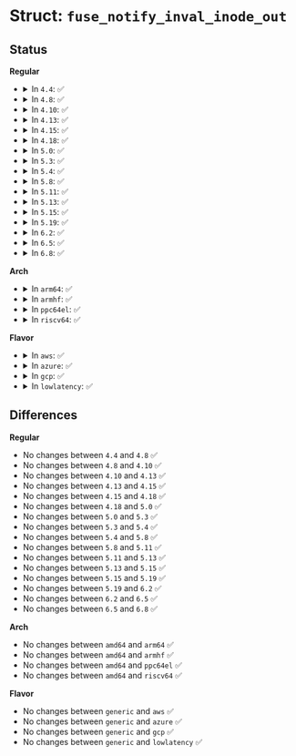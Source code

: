 # Struct: <code>fuse_notify_inval_inode_out</code>

## Status
<b>Regular</b>
<ul>
<li>
<details>
<summary>In <code>4.4</code>: ✅</summary>

```c
struct fuse_notify_inval_inode_out {
    uint64_t ino;
    int64_t off;
    int64_t len;
};
```
</details>
</li>
<li>
<details>
<summary>In <code>4.8</code>: ✅</summary>

```c
struct fuse_notify_inval_inode_out {
    uint64_t ino;
    int64_t off;
    int64_t len;
};
```
</details>
</li>
<li>
<details>
<summary>In <code>4.10</code>: ✅</summary>

```c
struct fuse_notify_inval_inode_out {
    uint64_t ino;
    int64_t off;
    int64_t len;
};
```
</details>
</li>
<li>
<details>
<summary>In <code>4.13</code>: ✅</summary>

```c
struct fuse_notify_inval_inode_out {
    uint64_t ino;
    int64_t off;
    int64_t len;
};
```
</details>
</li>
<li>
<details>
<summary>In <code>4.15</code>: ✅</summary>

```c
struct fuse_notify_inval_inode_out {
    uint64_t ino;
    int64_t off;
    int64_t len;
};
```
</details>
</li>
<li>
<details>
<summary>In <code>4.18</code>: ✅</summary>

```c
struct fuse_notify_inval_inode_out {
    uint64_t ino;
    int64_t off;
    int64_t len;
};
```
</details>
</li>
<li>
<details>
<summary>In <code>5.0</code>: ✅</summary>

```c
struct fuse_notify_inval_inode_out {
    uint64_t ino;
    int64_t off;
    int64_t len;
};
```
</details>
</li>
<li>
<details>
<summary>In <code>5.3</code>: ✅</summary>

```c
struct fuse_notify_inval_inode_out {
    uint64_t ino;
    int64_t off;
    int64_t len;
};
```
</details>
</li>
<li>
<details>
<summary>In <code>5.4</code>: ✅</summary>

```c
struct fuse_notify_inval_inode_out {
    uint64_t ino;
    int64_t off;
    int64_t len;
};
```
</details>
</li>
<li>
<details>
<summary>In <code>5.8</code>: ✅</summary>

```c
struct fuse_notify_inval_inode_out {
    uint64_t ino;
    int64_t off;
    int64_t len;
};
```
</details>
</li>
<li>
<details>
<summary>In <code>5.11</code>: ✅</summary>

```c
struct fuse_notify_inval_inode_out {
    uint64_t ino;
    int64_t off;
    int64_t len;
};
```
</details>
</li>
<li>
<details>
<summary>In <code>5.13</code>: ✅</summary>

```c
struct fuse_notify_inval_inode_out {
    uint64_t ino;
    int64_t off;
    int64_t len;
};
```
</details>
</li>
<li>
<details>
<summary>In <code>5.15</code>: ✅</summary>

```c
struct fuse_notify_inval_inode_out {
    uint64_t ino;
    int64_t off;
    int64_t len;
};
```
</details>
</li>
<li>
<details>
<summary>In <code>5.19</code>: ✅</summary>

```c
struct fuse_notify_inval_inode_out {
    uint64_t ino;
    int64_t off;
    int64_t len;
};
```
</details>
</li>
<li>
<details>
<summary>In <code>6.2</code>: ✅</summary>

```c
struct fuse_notify_inval_inode_out {
    uint64_t ino;
    int64_t off;
    int64_t len;
};
```
</details>
</li>
<li>
<details>
<summary>In <code>6.5</code>: ✅</summary>

```c
struct fuse_notify_inval_inode_out {
    uint64_t ino;
    int64_t off;
    int64_t len;
};
```
</details>
</li>
<li>
<details>
<summary>In <code>6.8</code>: ✅</summary>

```c
struct fuse_notify_inval_inode_out {
    uint64_t ino;
    int64_t off;
    int64_t len;
};
```
</details>
</li>
</ul>
<b>Arch</b>
<ul>
<li>
<details>
<summary>In <code>arm64</code>: ✅</summary>

```c
struct fuse_notify_inval_inode_out {
    uint64_t ino;
    int64_t off;
    int64_t len;
};
```
</details>
</li>
<li>
<details>
<summary>In <code>armhf</code>: ✅</summary>

```c
struct fuse_notify_inval_inode_out {
    uint64_t ino;
    int64_t off;
    int64_t len;
};
```
</details>
</li>
<li>
<details>
<summary>In <code>ppc64el</code>: ✅</summary>

```c
struct fuse_notify_inval_inode_out {
    uint64_t ino;
    int64_t off;
    int64_t len;
};
```
</details>
</li>
<li>
<details>
<summary>In <code>riscv64</code>: ✅</summary>

```c
struct fuse_notify_inval_inode_out {
    uint64_t ino;
    int64_t off;
    int64_t len;
};
```
</details>
</li>
</ul>
<b>Flavor</b>
<ul>
<li>
<details>
<summary>In <code>aws</code>: ✅</summary>

```c
struct fuse_notify_inval_inode_out {
    uint64_t ino;
    int64_t off;
    int64_t len;
};
```
</details>
</li>
<li>
<details>
<summary>In <code>azure</code>: ✅</summary>

```c
struct fuse_notify_inval_inode_out {
    uint64_t ino;
    int64_t off;
    int64_t len;
};
```
</details>
</li>
<li>
<details>
<summary>In <code>gcp</code>: ✅</summary>

```c
struct fuse_notify_inval_inode_out {
    uint64_t ino;
    int64_t off;
    int64_t len;
};
```
</details>
</li>
<li>
<details>
<summary>In <code>lowlatency</code>: ✅</summary>

```c
struct fuse_notify_inval_inode_out {
    uint64_t ino;
    int64_t off;
    int64_t len;
};
```
</details>
</li>
</ul>

## Differences
<b>Regular</b>
<ul>
<li>
No changes between <code>4.4</code> and <code>4.8</code> ✅
</li>
<li>
No changes between <code>4.8</code> and <code>4.10</code> ✅
</li>
<li>
No changes between <code>4.10</code> and <code>4.13</code> ✅
</li>
<li>
No changes between <code>4.13</code> and <code>4.15</code> ✅
</li>
<li>
No changes between <code>4.15</code> and <code>4.18</code> ✅
</li>
<li>
No changes between <code>4.18</code> and <code>5.0</code> ✅
</li>
<li>
No changes between <code>5.0</code> and <code>5.3</code> ✅
</li>
<li>
No changes between <code>5.3</code> and <code>5.4</code> ✅
</li>
<li>
No changes between <code>5.4</code> and <code>5.8</code> ✅
</li>
<li>
No changes between <code>5.8</code> and <code>5.11</code> ✅
</li>
<li>
No changes between <code>5.11</code> and <code>5.13</code> ✅
</li>
<li>
No changes between <code>5.13</code> and <code>5.15</code> ✅
</li>
<li>
No changes between <code>5.15</code> and <code>5.19</code> ✅
</li>
<li>
No changes between <code>5.19</code> and <code>6.2</code> ✅
</li>
<li>
No changes between <code>6.2</code> and <code>6.5</code> ✅
</li>
<li>
No changes between <code>6.5</code> and <code>6.8</code> ✅
</li>
</ul>
<b>Arch</b>
<ul>
<li>
No changes between <code>amd64</code> and <code>arm64</code> ✅
</li>
<li>
No changes between <code>amd64</code> and <code>armhf</code> ✅
</li>
<li>
No changes between <code>amd64</code> and <code>ppc64el</code> ✅
</li>
<li>
No changes between <code>amd64</code> and <code>riscv64</code> ✅
</li>
</ul>
<b>Flavor</b>
<ul>
<li>
No changes between <code>generic</code> and <code>aws</code> ✅
</li>
<li>
No changes between <code>generic</code> and <code>azure</code> ✅
</li>
<li>
No changes between <code>generic</code> and <code>gcp</code> ✅
</li>
<li>
No changes between <code>generic</code> and <code>lowlatency</code> ✅
</li>
</ul>
